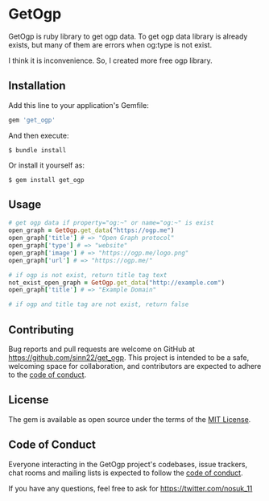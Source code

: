 # GetOgp
GetOgp is ruby library to get ogp data. To get ogp data library is already exists, but many of them are errors when og:type is not exist.

I think it is inconvenience. So, I created more free ogp library.

## Installation

Add this line to your application's Gemfile:

```ruby
gem 'get_ogp'
```

And then execute:

    $ bundle install

Or install it yourself as:

    $ gem install get_ogp

## Usage

```ruby
# get ogp data if property="og:~" or name="og:~" is exist
open_graph = GetOgp.get_data("https://ogp.me")
open_graph['title'] # => "Open Graph protocol"
open_graph['type'] # => "website"
open_graph['image'] # => "https://ogp.me/logo.png"
open_graph['url'] # => "https://ogp.me/"

# if ogp is not exist, return title tag text
not_exist_open_graph = GetOgp.get_data("http://example.com")
open_graph['title'] # => "Example Domain"

# if ogp and title tag are not exist, return false
```

## Contributing

Bug reports and pull requests are welcome on GitHub at https://github.com/sinn22/get_ogp. This project is intended to be a safe, welcoming space for collaboration, and contributors are expected to adhere to the [code of conduct](https://github.com/sinn22/get_ogp/blob/master/CODE_OF_CONDUCT.md).


## License

The gem is available as open source under the terms of the [MIT License](https://opensource.org/licenses/MIT).

## Code of Conduct

Everyone interacting in the GetOgp project's codebases, issue trackers, chat rooms and mailing lists is expected to follow the [code of conduct](https://github.com/sinn22/get_ogp/blob/master/CODE_OF_CONDUCT.md).


If you have any questions, feel free to ask for https://twitter.com/nosuk_11

